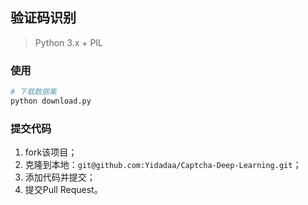 ## 验证码识别
> Python 3.x + PIL

### 使用
```bash
# 下载数据集
python download.py
```

### 提交代码

1. fork该项目；
2. 克隆到本地：`git@github.com:Yidadaa/Captcha-Deep-Learning.git`；
3. 添加代码并提交；
4. 提交Pull Request。